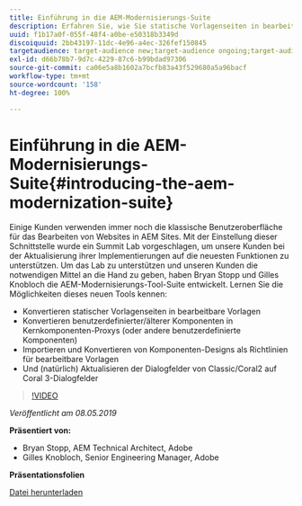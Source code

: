 ```yaml
---
title: Einführung in die AEM-Modernisierungs-Suite
description: Erfahren Sie, wie Sie statische Vorlagenseiten in bearbeitbare Vorlagen konvertieren. Erfahren Sie, wie Sie benutzerdefinierte oder ältere Komponenten in Kernkomponenten-Proxys umwandeln können, und vieles mehr.
uuid: f1b17a0f-055f-48f4-a0be-e50318b3349d
discoiquuid: 2bb43197-11dc-4e96-a4ec-326fef150845
targetaudience: target-audience new;target-audience ongoing;target-audience upgrader
exl-id: d66b78b7-9d7c-4229-87c6-b99bdad97306
source-git-commit: ca06e5a8b1602a7bcfb83a43f529680a5a96bacf
workflow-type: tm+mt
source-wordcount: '158'
ht-degree: 100%

---
```


# Einführung in die AEM-Modernisierungs-Suite{#introducing-the-aem-modernization-suite}

Einige Kunden verwenden immer noch die klassische Benutzeroberfläche für das Bearbeiten von Websites in AEM Sites. Mit der Einstellung dieser Schnittstelle wurde ein Summit Lab vorgeschlagen, um unsere Kunden bei der Aktualisierung ihrer Implementierungen auf die neuesten Funktionen zu unterstützen. Um das Lab zu unterstützen und unseren Kunden die notwendigen Mittel an die Hand zu geben, haben Bryan Stopp und Gilles Knobloch die AEM-Modernisierungs-Tool-Suite entwickelt.  Lernen Sie die Möglichkeiten dieses neuen Tools kennen:

* Konvertieren statischer Vorlagenseiten in bearbeitbare Vorlagen
* Konvertieren benutzerdefinierter/älterer Komponenten in Kernkomponenten-Proxys (oder andere benutzerdefinierte Komponenten)
* Importieren und Konvertieren von Komponenten-Designs als Richtlinien für bearbeitbare Vorlagen
* Und (natürlich) Aktualisieren der Dialogfelder von Classic/Coral2 auf Coral 3-Dialogfelder

>[!VIDEO](https://video.tv.adobe.com/v/27322?quality=9)

*Veröffentlicht am 08.05.2019*

**Präsentiert von:**

* Bryan Stopp, AEM Technical Architect, Adobe
* Gilles Knobloch, Senior Engineering Manager, Adobe

**Präsentationsfolien**

[Datei herunterladen](assets/modernization-toolsaemgems.pdf)
